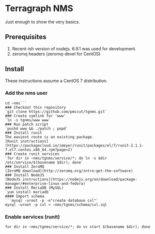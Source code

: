 # Terragraph NMS
Just enough to show the very basics.

## Prerequisites
1. Recent-ish version of nodejs. 6.9.1 was used for development.
2. zeromq headers (zeromq-devel for CentOS)

## Install
These instructions assume a CentOS 7 distribution.
### Add the nms user
```useradd nms
cd ~nms```
### Checkout this repository
`git clone https://github.com/pmccut/tgnms.git`
### Create symlink for 'www'
`ln -s tgnms/www www`
### Run patch script
`pushd www && ./patch ; popd`
### Install runit
The easiest route is an existing package.
[Runit instructions](https://packagecloud.io/imeyer/runit/packages/el/7/runit-2.1.1-7.el7.centos.x86_64.rpm?page=2)
### Create runit services
`for dir in ~nms/tgnms/service/*; do ln -s $dir /etc/service/$(basename $dir); done`
### Install ZeroMQ
[ZeroMQ download](http://zeromq.org/intro:get-the-software)
### Install NodeJS
[NodeJS instructions](https://nodejs.org/en/download/package-manager/#enterprise-linux-and-fedora)
### Install MariaDB (MySQL)
`yum install mariadb`
#### Import schema
```mysql -uroot -p -e"create database cxl"`
mysql -uroot -p cxl < ~nms/tgnms/schema/cxl.sql
```
### Enable services (runit)
```chkconfig runit on
for dir in ~nms/tgnms/service/*; do sv start $(basename $dir); done
```
